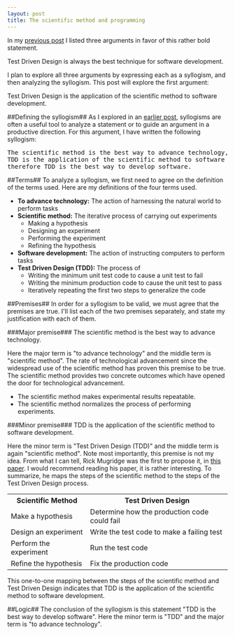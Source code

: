 ```yaml
---
layout: post
title: The scientific method and programming
---
```


In my [previous post](/the-best-way-develop-software/) I listed three arguments in favor of this rather bold statement.

Test Driven Design is always the best technique for software development.

I plan to explore all three arguments by expressing each as a syllogism, and then analyzing the syllogism. This post will explore the first argument:

Test Driven Design is the application of the scientific method to software development.

##Defining the syllogism##
As I explored in an [earlier post](/a-brief-introduction-to-syllogisms/), syllogisms are often a useful tool to analyze a statement or to guide an argument in a productive direction. For this argument, I have written the following syllogism:

<pre>
The scientific method is the best way to advance technology,
TDD is the application of the scientific method to software development,
therefore TDD is the best way to develop software.
</pre>

##Terms##
To analyze a syllogism, we first need to agree on the definition of the terms used. Here are my definitions of the four terms used.

* **To advance technology:** The action of harnessing the natural world to perform tasks
* **Scientific method:** The iterative process of carrying out experiments
  * Making a hypothesis
  * Designing an experiment
  * Performing the experiment
  * Refining the hypothesis
* **Software development:** The action of instructing computers to perform tasks
* **Test Driven Design (TDD):** The process of
  * Writing the minimum unit test code to cause a unit test to fail
  * Writing the minimum production code to cause the unit test to pass
  * Iteratively repeating the first two steps to generalize the code

##Premises##
In order for a syllogism to be valid, we must agree that the premises are true. I'll list each of the two premises separately, and state my justification with each of them.

###Major premise###
The scientific method is the best way to advance technology.

Here the major term is "to advance technology" and the middle term is "scientific method". The rate of technological advancement since the widespread use of the scientific method has proven this premise to be true. The scientific method provides two concrete outcomes which have opened the door for technological advancement.

* The scientific method makes experimental results repeatable.
* The scientific method normalizes the process of performing experiments.

###Minor premise###
TDD is the application of the scientific method to software development.

Here the minor term is "Test Driven Design (TDD)" and the middle term is again "scientific method". Note most importantly, this premise is not my idea. From what I can tell, Rick Mugridge was the first to propose it, in [this paper](http://agile2003.agilealliance.org/files/P6Paper.pdf). I would recommend reading his paper, it is rather interesting. To summarize, he maps the steps of the scientific method to the steps of the Test Driven Design process.

<center>
<table class="gridtable">
    <tr>
        <th>Scientific Method</th>
        <th>Test Driven Design</th>
    </tr>
    <tr>
        <td>Make a hypothesis</td>
        <td>Determine how the production code could fail</td>
    </tr>
    <tr>
        <td>Design an experiment</td>
        <td>Write the test code to make a failing test</td>
    </tr>
    <tr>
        <td>Perform the experiment</td>
        <td>Run the test code</td>
    </tr>
    <tr>
        <td>Refine the hypothesis</td>
        <td>Fix the production code</td>
    </tr>
</table>
</center>

This one-to-one mapping between the steps of the scientific method and Test Driven Design indicates that TDD is the application of the scientific method to software development.

##Logic##
The conclusion of the syllogism is this statement "TDD is the best way to develop software". Here the minor term is "TDD" and the major term is "to advance technology".
